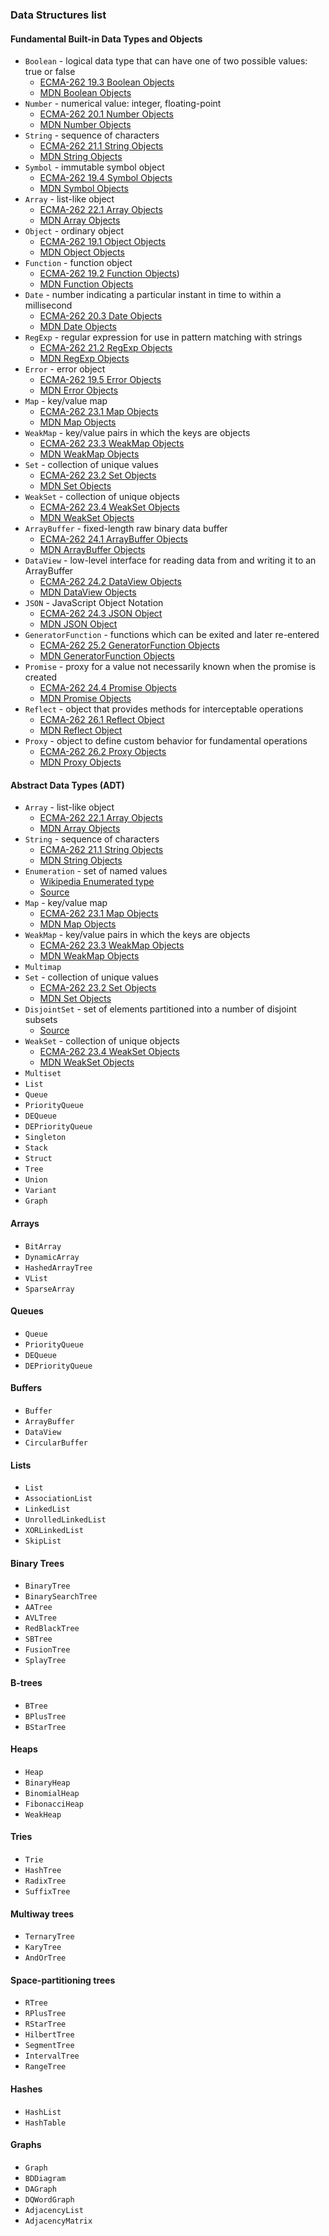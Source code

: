 ### Data Structures list

#### Fundamental Built-in Data Types and Objects
 * `Boolean` - logical data type that can have one of two possible values: true or false
    * [ECMA-262 19.3 Boolean Objects](http://people.mozilla.org/~jorendorff/es6-draft.html#sec-boolean-objects)
    * [MDN Boolean Objects](https://developer.mozilla.org/en-US/docs/Web/JavaScript/Reference/Global_Objects/Boolean)
 * `Number` - numerical value: integer, floating-point
    * [ECMA-262 20.1 Number Objects](http://people.mozilla.org/~jorendorff/es6-draft.html#sec-number-objects)
    * [MDN Number Objects](https://developer.mozilla.org/en-US/docs/Web/JavaScript/Reference/Global_Objects/Number)
 * `String` - sequence of characters
    * [ECMA-262 21.1 String Objects](http://people.mozilla.org/~jorendorff/es6-draft.html#sec-string-objects)
    * [MDN String Objects](https://developer.mozilla.org/en-US/docs/Web/JavaScript/Reference/Global_Objects/String)
 * `Symbol` - immutable symbol object
    * [ECMA-262 19.4 Symbol Objects](http://people.mozilla.org/~jorendorff/es6-draft.html#sec-symbol-objects)
    * [MDN Symbol Objects](https://developer.mozilla.org/en-US/docs/Web/JavaScript/Reference/Global_Objects/Symbol)
 * `Array` - list-like object
    * [ECMA-262 22.1 Array Objects](http://people.mozilla.org/~jorendorff/es6-draft.html#sec-array-objects)
    * [MDN Array Objects](https://developer.mozilla.org/en-US/docs/Web/JavaScript/Reference/Global_Objects/Array)
 * `Object` - ordinary object
    * [ECMA-262 19.1 Object Objects](http://people.mozilla.org/~jorendorff/es6-draft.html#sec-object-objects)
    * [MDN Object Objects](https://developer.mozilla.org/en-US/docs/Web/JavaScript/Reference/Global_Objects/Object)
 * `Function` - function object
    * [ECMA-262 19.2 Function Objects](http://people.mozilla.org/~jorendorff/es6-draft.html#sec-function-objects))
    * [MDN Function Objects](https://developer.mozilla.org/en-US/docs/Web/JavaScript/Reference/Global_Objects/Function)
 * `Date` - number indicating a particular instant in time to within a millisecond
    * [ECMA-262 20.3 Date Objects](http://people.mozilla.org/~jorendorff/es6-draft.html#sec-date-objects)
    * [MDN Date Objects](https://developer.mozilla.org/en-US/docs/Web/JavaScript/Reference/Global_Objects/Date)
 * `RegExp` - regular expression for use in pattern matching with strings
    * [ECMA-262 21.2 RegExp Objects](http://people.mozilla.org/~jorendorff/es6-draft.html#sec-regexp-regular-expression-objects)
    * [MDN RegExp Objects](https://developer.mozilla.org/en-US/docs/Web/JavaScript/Reference/Global_Objects/RegExp)
 * `Error` - error object
    * [ECMA-262 19.5 Error Objects](http://people.mozilla.org/~jorendorff/es6-draft.html#sec-error-objects)
    * [MDN Error Objects](https://developer.mozilla.org/en-US/docs/Web/JavaScript/Reference/Global_Objects/Error)
 * `Map` - key/value map
    * [ECMA-262 23.1 Map Objects](http://people.mozilla.org/~jorendorff/es6-draft.html#sec-map-objects)
    * [MDN Map Objects](https://developer.mozilla.org/en-US/docs/Web/JavaScript/Reference/Global_Objects/Map)
 * `WeakMap` - key/value pairs in which the keys are objects
    * [ECMA-262 23.3 WeakMap Objects](http://people.mozilla.org/~jorendorff/es6-draft.html#sec-weakmap-objects)
    * [MDN WeakMap Objects](https://developer.mozilla.org/en-US/docs/Web/JavaScript/Reference/Global_Objects/WeakMap)
 * `Set` - collection of unique values
    * [ECMA-262 23.2 Set Objects](http://people.mozilla.org/~jorendorff/es6-draft.html#sec-set-objects)
    * [MDN Set Objects](https://developer.mozilla.org/en-US/docs/Web/JavaScript/Reference/Global_Objects/Set)
 * `WeakSet` - collection of unique objects
    * [ECMA-262 23.4 WeakSet Objects](http://people.mozilla.org/~jorendorff/es6-draft.html#sec-weakset-objects)
    * [MDN WeakSet Objects](https://developer.mozilla.org/en-US/docs/Web/JavaScript/Reference/Global_Objects/WeakSet)
 * `ArrayBuffer` - fixed-length raw binary data buffer
    * [ECMA-262 24.1 ArrayBuffer Objects](http://people.mozilla.org/~jorendorff/es6-draft.html#sec-arraybuffer-objects)
    * [MDN ArrayBuffer Objects](https://developer.mozilla.org/en-US/docs/Web/JavaScript/Reference/Global_Objects/ArrayBuffer)
 * `DataView` - low-level interface for reading data from and writing it to an ArrayBuffer
    * [ECMA-262 24.2 DataView Objects](http://people.mozilla.org/~jorendorff/es6-draft.html#sec-dataview-objects)
    * [MDN DataView Objects](https://developer.mozilla.org/en-US/docs/Web/JavaScript/Reference/Global_Objects/DataView)
 * `JSON` - JavaScript Object Notation
    * [ECMA-262 24.3 JSON Object](http://people.mozilla.org/~jorendorff/es6-draft.html#sec-json-object)
    * [MDN JSON Object](https://developer.mozilla.org/en-US/docs/Web/JavaScript/Reference/Global_Objects/JSON)
 * `GeneratorFunction` - functions which can be exited and later re-entered
    * [ECMA-262 25.2 GeneratorFunction Objects](http://people.mozilla.org/~jorendorff/es6-draft.html#sec-generatorfunction-objects)
    * [MDN GeneratorFunction Objects](https://developer.mozilla.org/en-US/docs/Web/JavaScript/Reference/Global_Objects/GeneratorFunction)
 * `Promise` - proxy for a value not necessarily known when the promise is created
    * [ECMA-262 24.4 Promise Objects](http://people.mozilla.org/~jorendorff/es6-draft.html#sec-promise-objects)
    * [MDN Promise Objects](https://developer.mozilla.org/en-US/docs/Web/JavaScript/Reference/Global_Objects/Promise)
 * `Reflect` - object that provides methods for interceptable operations
    * [ECMA-262 26.1 Reflect Object](http://people.mozilla.org/~jorendorff/es6-draft.html#sec-reflect-object)
    * [MDN Reflect Object](https://developer.mozilla.org/en-US/docs/Web/JavaScript/Reference/Global_Objects/Reflect)
 * `Proxy` - object to define custom behavior for fundamental operations
    * [ECMA-262 26.2 Proxy Objects](http://people.mozilla.org/~jorendorff/es6-draft.html#sec-proxy-objects)
    * [MDN Proxy Objects](https://developer.mozilla.org/en-US/docs/Web/JavaScript/Reference/Global_Objects/Proxy)

#### Abstract Data Types (ADT)
 * `Array` - list-like object
    * [ECMA-262 22.1 Array Objects](http://people.mozilla.org/~jorendorff/es6-draft.html#sec-array-objects)
    * [MDN Array Objects](https://developer.mozilla.org/en-US/docs/Web/JavaScript/Reference/Global_Objects/Array)
 * `String` - sequence of characters
    * [ECMA-262 21.1 String Objects](http://people.mozilla.org/~jorendorff/es6-draft.html#sec-string-objects)
    * [MDN String Objects](https://developer.mozilla.org/en-US/docs/Web/JavaScript/Reference/Global_Objects/String)
 * `Enumeration` - set of named values
    * [Wikipedia Enumerated type](http://en.wikipedia.org/wiki/Enumerated_type)
    * [Source](https://github.com/enaqx/esds/blob/master/lib/adt/Enumeration.js)
 * `Map` - key/value map
    * [ECMA-262 23.1 Map Objects](http://people.mozilla.org/~jorendorff/es6-draft.html#sec-map-objects)
    * [MDN Map Objects](https://developer.mozilla.org/en-US/docs/Web/JavaScript/Reference/Global_Objects/Map)
 * `WeakMap` - key/value pairs in which the keys are objects
    * [ECMA-262 23.3 WeakMap Objects](http://people.mozilla.org/~jorendorff/es6-draft.html#sec-weakmap-objects)
    * [MDN WeakMap Objects](https://developer.mozilla.org/en-US/docs/Web/JavaScript/Reference/Global_Objects/WeakMap)
 * `Multimap`
 * `Set` - collection of unique values
    * [ECMA-262 23.2 Set Objects](http://people.mozilla.org/~jorendorff/es6-draft.html#sec-set-objects)
    * [MDN Set Objects](https://developer.mozilla.org/en-US/docs/Web/JavaScript/Reference/Global_Objects/Set)
 * `DisjointSet` - set of elements partitioned into a number of disjoint subsets
    * [Source](https://github.com/enaqx/esds/blob/master/lib/adt/DisjointSet.js)
 * `WeakSet` - collection of unique objects
    * [ECMA-262 23.4 WeakSet Objects](http://people.mozilla.org/~jorendorff/es6-draft.html#sec-weakset-objects)
    * [MDN WeakSet Objects](https://developer.mozilla.org/en-US/docs/Web/JavaScript/Reference/Global_Objects/WeakSet)
 * `Multiset`
 * `List`
 * `Queue`
 * `PriorityQueue`
 * `DEQueue`
 * `DEPriorityQueue`
 * `Singleton`
 * `Stack`
 * `Struct`
 * `Tree`
 * `Union`
 * `Variant`
 * `Graph`

#### Arrays
 * `BitArray`
 * `DynamicArray`
 * `HashedArrayTree`
 * `VList`
 * `SparseArray`

#### Queues
 * `Queue`
 * `PriorityQueue`
 * `DEQueue`
 * `DEPriorityQueue`

#### Buffers
 * `Buffer`
 * `ArrayBuffer`
 * `DataView`
 * `CircularBuffer`

#### Lists
 * `List`
 * `AssociationList`
 * `LinkedList`
 * `UnrolledLinkedList`
 * `XORLinkedList`
 * `SkipList`

#### Binary Trees
 * `BinaryTree`
 * `BinarySearchTree`
 * `AATree`
 * `AVLTree`
 * `RedBlackTree`
 * `SBTree`
 * `FusionTree`
 * `SplayTree`

#### B-trees
 * `BTree`
 * `BPlusTree`
 * `BStarTree`

#### Heaps
 * `Heap`
 * `BinaryHeap`
 * `BinomialHeap`
 * `FibonacciHeap`
 * `WeakHeap`

#### Tries
 * `Trie`
 * `HashTree`
 * `RadixTree`
 * `SuffixTree`

#### Multiway trees
 * `TernaryTree`
 * `KaryTree`
 * `AndOrTree`

#### Space-partitioning trees
 * `RTree`
 * `RPlusTree`
 * `RStarTree`
 * `HilbertTree`
 * `SegmentTree`
 * `IntervalTree`
 * `RangeTree`

#### Hashes
 * `HashList`
 * `HashTable`

#### Graphs
 * `Graph`
 * `BDDiagram`
 * `DAGraph`
 * `DQWordGraph`
 * `AdjacencyList`
 * `AdjacencyMatrix`
